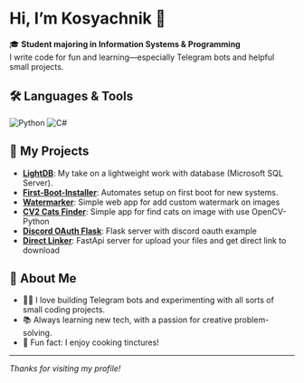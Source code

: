# Hi, I’m Kosyachnik 👋

🎓 **Student majoring in Information Systems & Programming**  
I write code for fun and learning—especially Telegram bots and helpful small projects.

## 🛠️ Languages & Tools
![Python](https://img.shields.io/badge/-Python-3776AB?style=flat&logo=python&logoColor=white)
![C#](https://img.shields.io/badge/-C%23-239120?style=flat&logo=c-sharp&logoColor=white)

## 🚀 My Projects

- [**LightDB**](https://github.com/ATiKE1/LightDB): My take on a lightweight work with database (Microsoft SQL Server).
- [**First-Boot-Installer**](https://github.com/ATiKE1/First-Boot-Installer): Automates setup on first boot for new systems.
- [**Watermarker**](https://github.com/ATiKE1/watermarker): Simple web app for add custom watermark on images
- [**CV2 Cats Finder**](https://github.com/ATiKE1/cv2-cats-finder): Simple app for find cats on image with use OpenCV-Python
- [**Discord OAuth Flask**](https://github.com/ATiKE1/discord-oauth): Flask server with discord oauth example
- [**Direct Linker**](https://github.com/ATiKE1/direct-linker): FastApi server for upload your files and get direct link to download

## 📝 About Me

- 👨‍💻 I love building Telegram bots and experimenting with all sorts of small coding projects.
- 📚 Always learning new tech, with a passion for creative problem-solving.
- 🍶 Fun fact: I enjoy cooking tinctures!

---

_Thanks for visiting my profile!_
